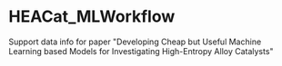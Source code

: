 # HEACat_MLWorkflow
Support data info for paper "Developing Cheap but Useful Machine Learning based Models for Investigating High-Entropy Alloy Catalysts"
